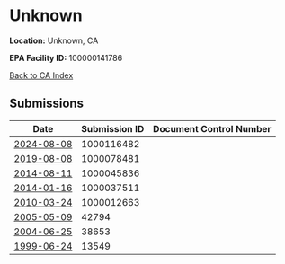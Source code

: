 # Unknown

**Location:** Unknown, CA

**EPA Facility ID:** 100000141786

[Back to CA Index](../../index.md)

## Submissions

| Date | Submission ID | Document Control Number |
|------|--------------|-------------------------|
| [2024-08-08](submissions/1000116482.md) | 1000116482 |  |
| [2019-08-08](submissions/1000078481.md) | 1000078481 |  |
| [2014-08-11](submissions/1000045836.md) | 1000045836 |  |
| [2014-01-16](submissions/1000037511.md) | 1000037511 |  |
| [2010-03-24](submissions/1000012663.md) | 1000012663 |  |
| [2005-05-09](submissions/42794.md) | 42794 |  |
| [2004-06-25](submissions/38653.md) | 38653 |  |
| [1999-06-24](submissions/13549.md) | 13549 |  |

